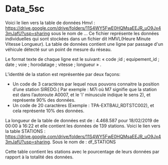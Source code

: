 # Data_5sc

Voici le lien vers la table de données Hmvl : https://drive.google.com/drive/folders/11S4WY5FwE0HQMsaEEJR_uO9Jx43mJafU?usp=sharing
sous le nom de ...
Ce fichier  représente les données individuelles qui sont stockées dans un fichier dit HMVL(Heure Minute Vitesse Longueur).
La table de données contient une ligne par passage d'un véhicule détecté sur un point de mesure du réseau.

Le format texte de chaque ligne est le suivant: « code ;id ; equipement_id ; date ; voie ; horodatage ; vitesse ; longueur » .

L’identité de la station est représentée par deux façons:
- Un code de 3 caractères par lequel nous pouvons connaitre la position d’une station SIREDO.( Par exemple : M7i où M7 signifie que la station est dans l’autoroute A0007, et le ’i’ minuscule indique le sens 2), et représente 90% des données.
- Un code de 20 caractères (Exemple : TPA-EXTBAU_RDTSTC002), et cela représente 10% des données.

La longueur de la table de données est de : 4.468.587 pour 18/02/2019 de 00:00 à 16:22 et elle contient les données de 139 stations.
Voici le lien vers la table STATIONS : https://drive.google.com/drive/folders/11S4WY5FwE0HQMsaEEJR_uO9Jx43mJafU?usp=sharing.
Sous le nom de :  df_STATIONS

Cette table contient les stations avec le pourcentage de leurs données par rapport à la totalité des données.


